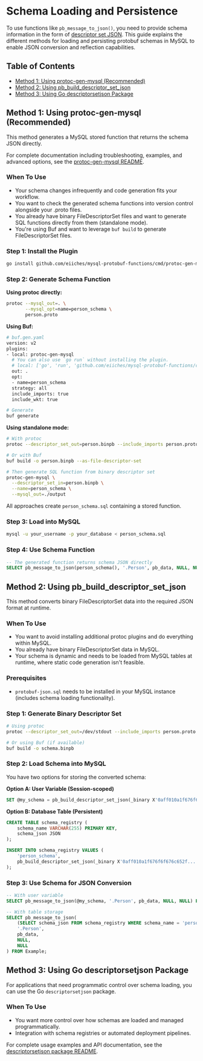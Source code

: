 # Schema Loading and Persistence

To use functions like `pb_message_to_json()`, you need to provide schema information in the form of [descriptor set JSON](../internal/descriptorsetjson/README.md).
This guide explains the different methods for loading and persisting protobuf schemas in MySQL to enable JSON conversion and reflection capabilities.

## Table of Contents

- [Method 1: Using protoc-gen-mysql (Recommended)](#method-1-using-protoc-gen-mysql-recommended)
- [Method 2: Using pb_build_descriptor_set_json](#method-2-using-pb_build_descriptor_set_json)
- [Method 3: Using Go descriptorsetjson Package](#method-3-using-go-descriptorsetjson-package)

## Method 1: Using protoc-gen-mysql (Recommended)

This method generates a MySQL stored function that returns the schema JSON directly.

For complete documentation including troubleshooting, examples, and advanced options, see the [protoc-gen-mysql README](../cmd/protoc-gen-mysql/README.md).

### When To Use

* Your schema changes infrequently and code generation fits your workflow.
* You want to check the generated schema functions into version control alongside your .proto files.
* You already have binary FileDescriptorSet files and want to generate SQL functions directly from them (standalone mode).
* You're using Buf and want to leverage `buf build` to generate FileDescriptorSet files.

### Step 1: Install the Plugin

```bash
go install github.com/eiiches/mysql-protobuf-functions/cmd/protoc-gen-mysql@latest
```

### Step 2: Generate Schema Function

**Using protoc directly:**
```bash
protoc --mysql_out=. \
       --mysql_opt=name=person_schema \
       person.proto
```

**Using Buf:**
```bash
# buf.gen.yaml
version: v2
plugins:
- local: protoc-gen-mysql
  # You can also use `go run` without installing the plugin.
  # local: ['go', 'run', 'github.com/eiiches/mysql-protobuf-functions/cmd/protoc-gen-mysql@latest']
  out: .
  opt:
  - name=person_schema
  strategy: all
  include_imports: true
  include_wkt: true

# Generate
buf generate
```

**Using standalone mode:**
```bash
# With protoc
protoc --descriptor_set_out=person.binpb --include_imports person.proto

# Or with Buf
buf build -o person.binpb --as-file-descriptor-set

# Then generate SQL function from binary descriptor set
protoc-gen-mysql \
  --descriptor_set_in=person.binpb \
  --name=person_schema \
  --mysql_out=./output
```

All approaches create `person_schema.sql` containing a stored function.

### Step 3: Load into MySQL

```bash
mysql -u your_username -p your_database < person_schema.sql
```

### Step 4: Use Schema Function

```sql
-- The generated function returns schema JSON directly
SELECT pb_message_to_json(person_schema(), '.Person', pb_data, NULL, NULL) FROM Example;
```

## Method 2: Using pb_build_descriptor_set_json

This method converts binary FileDescriptorSet data into the required JSON format at runtime.

### When To Use

* You want to avoid installing additional protoc plugins and do everything within MySQL.
* You already have binary FileDescriptorSet data in MySQL.
* Your schema is dynamic and needs to be loaded from MySQL tables at runtime, where static code generation isn't feasible.

### Prerequisites

- `protobuf-json.sql` needs to be installed in your MySQL instance (includes schema loading functionality).

### Step 1: Generate Binary Descriptor Set

```bash
# Using protoc
protoc --descriptor_set_out=/dev/stdout --include_imports person.proto | xxd -p -c0

# Or using Buf (if available)
buf build -o schema.binpb
```

### Step 2: Load Schema into MySQL

You have two options for storing the converted schema:

**Option A: User Variable (Session-scoped)**
```sql
SET @my_schema = pb_build_descriptor_set_json(_binary X'0aff010a1f676f6f676c652f...');
```

**Option B: Database Table (Persistent)**
```sql
CREATE TABLE schema_registry (
    schema_name VARCHAR(255) PRIMARY KEY,
    schema_json JSON
);

INSERT INTO schema_registry VALUES (
    'person_schema',
    pb_build_descriptor_set_json(_binary X'0aff010a1f676f6f676c652f...')
);
```

### Step 3: Use Schema for JSON Conversion

```sql
-- With user variable
SELECT pb_message_to_json(@my_schema, '.Person', pb_data, NULL, NULL) FROM Example;

-- With table storage
SELECT pb_message_to_json(
    (SELECT schema_json FROM schema_registry WHERE schema_name = 'person_schema'),
    '.Person',
    pb_data,
    NULL,
    NULL
) FROM Example;
```


## Method 3: Using Go descriptorsetjson Package

For applications that need programmatic control over schema loading, you can use the Go `descriptorsetjson` package.

### When To Use

* You want more control over how schemas are loaded and managed programmatically.
* Integration with schema registries or automated deployment pipelines.

For complete usage examples and API documentation, see the [descriptorsetjson package README](../internal/descriptorsetjson/README.md).
